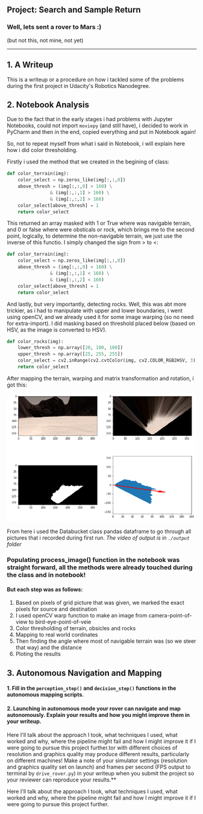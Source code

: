 ## Project: Search and Sample Return
### Well, lets sent a rover to Mars :)
(but not this, not mine, not yet)

---

[image1]: ./output/cordinate_transformation.png
## 1. A Writeup

This is a writeup or a procedure on how i tackled some of the problems during the first project in Udacity's Robotics Nanodegree. 

## 2. Notebook Analysis
Due to the fact that in the early stages i had problems with Jupyter Notebooks, could not import `moviepy` (and still have), i decided to work in PyCharm and then in the end, copied everything and put in Notebook again!

So, not to repeat myself from what i said in Notebook, i will explain here how i did color thresholding.

Firstly i used the method that we created in the begining of class:
```python
def color_terrain(img):
    color_select = np.zeros_like(img[:,:,0])
    above_thresh = (img[:,:,0] > 160) \
                & (img[:,:,1] > 160) \
                & (img[:,:,2] > 160)
    color_select[above_thresh] = 1
    return color_select
```

This returned an array masked with 1 or True where was navigable terrain, and 0 or false where were obsticals or rock, which brings me to the second point, logically, to determine the non-navigable terrain, we just use the inverse of this functio. I simply changed the sign from > to <:  
```python
def color_terrain(img):
    color_select = np.zeros_like(img[:,:,0])
    above_thresh = (img[:,:,0] < 160) \
                & (img[:,:,1] < 160) \
                & (img[:,:,2] < 160)
    color_select[above_thresh] = 1
    return color_select
```
And lastly, but very importantly, detecting rocks.
Well, this was abt more trickier, as i had to manipulate with upper and lower boundaries, i went using openCV, and we already used it for some image warping (so no need for extra-import). I did masking based on threshold placed below (based on HSV, as the image is converted to HSV).
```python
def color_rocks(img):
    lower_thresh = np.array([20, 100, 100])
    upper_thresh = np.array([25, 255, 255])
    color_select = cv2.inRange(cv2.cvtColor(img, cv2.COLOR_RGB2HSV, 3), lower_thresh, upper_thresh)
    return color_select
```

After mapping the terrain, warping and matrix transformation and rotation, i got this:


![alt text][image1]

From here i used the Databucket class pandas dataframe to go through all pictures that i recorded during first run.
*The video of output is in `./output` folder*

### Populating process_image() function in the notebook was straight forward, all the methods were already touched during the class and in notebook!



#### But each step was as follows:

1. Based on pixels of grid picture that was given, we marked the exact pixels for source and destination
2. I used openCV warp function to make an image from camera-point-of-view to bird-eye-point-of-veie
3. Color thresholding of terrain, obsicles and rocks
4. Mapping to real world cordinates
5. Then finding the angle where most of navigable terrain was (so we steer that way) and the distance
6. Ploting the results


## 3. Autonomous Navigation and Mapping

#### 1. Fill in the `perception_step()` and `decision_step()`  functions in the autonomous mapping scripts.




#### 2. Launching in autonomous mode your rover can navigate and map autonomously.  Explain your results and how you might improve them in your writeup.  


Here I'll talk about the approach I took, what techniques I used, what worked and why, where the pipeline might fail and how I might improve it if I were going to pursue this project further.tor with different choices of resolution and graphics quality may produce different results, particularly on different machines!  Make a note of your simulator settings (resolution and graphics quality set on launch) and frames per second (FPS output to terminal by `drive_rover.py`) in your writeup when you submit the project so your reviewer can reproduce your results.**

Here I'll talk about the approach I took, what techniques I used, what worked and why, where the pipeline might fail and how I might improve it if I were going to pursue this project further.

